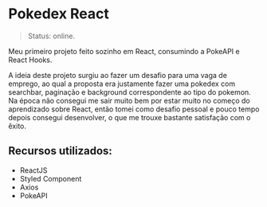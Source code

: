 # Pokedex React
> Status: online.

Meu primeiro projeto feito sozinho em React, consumindo a PokeAPI e React Hooks.

A ideia deste projeto surgiu ao fazer um desafio para uma vaga de emprego, ao qual a proposta era justamente fazer uma pokedex com searchbar, paginação e background correspondente ao tipo do pokemon. Na época não consegui me sair muito bem por estar muito no começo do aprendizado sobre React, então tomei como desafio pessoal e pouco tempo depois consegui desenvolver, o que me trouxe bastante satisfação com o êxito.

## Recursos utilizados:

<ul>
  <li>ReactJS</li>
  <li>Styled Component</li>
  <li>Axios</li>
  <li>PokeAPI</li>
</ul>
